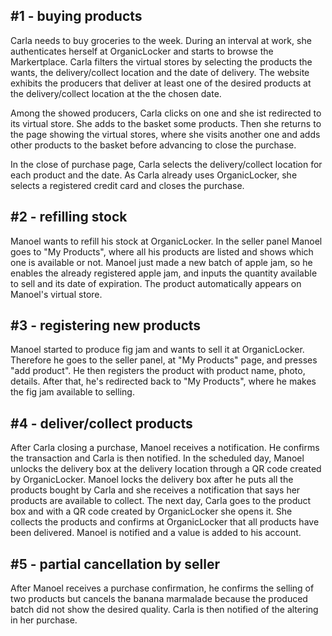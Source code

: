 ## #1 - buying products

Carla needs to buy groceries to the week. During an interval at work, she authenticates herself at OrganicLocker and starts to browse the Markertplace. Carla filters the virtual stores by selecting the products the wants, the delivery/collect location and the date of delivery. The website exhibits the producers that deliver at least one of the desired products at the delivery/collect location at the the chosen date.

Among the showed producers, Carla clicks on one and she ist redirected to its virtual store. She adds to the basket some products. Then she returns to the page showing the virtual stores, where she visits another one and adds other products to the basket before advancing to close the purchase.

In the close of purchase page, Carla selects the delivery/collect location for each product and the date. As Carla already uses OrganicLocker, she selects a registered credit card and closes the purchase.


## #2 - refilling stock

Manoel wants to refill his stock at OrganicLocker. In the seller panel Manoel goes to "My Products", where all his products are listed and shows which one is available or not. Manoel just made a new batch of apple jam, so he enables the already registered apple jam, and inputs the quantity available to sell and its date of expiration. The product automatically appears on Manoel's virtual store.

## #3 - registering new products

Manoel started to produce fig jam and wants to sell it at OrganicLocker. Therefore he goes to the seller panel, at "My Products" page, and presses "add product". He then registers the product with product name, photo, details. After that, he's redirected back to "My Products", where he makes the fig jam available to selling.

## #4 - deliver/collect products

After Carla closing a purchase, Manoel receives a notification. He confirms the transaction and Carla is then notified. In the scheduled day, Manoel unlocks the delivery box at the delivery location through a QR code created by OrganicLocker. Manoel locks the delivery box after he puts all the products bought by Carla and she receives a notification that says her products are available to collect.
The next day, Carla goes to the product box and with a QR code created by OrganicLocker she opens it. She collects the products and confirms at OrganicLocker that all products have been delivered. Manoel is notified and a value is added to his account.

## #5 - partial cancellation by seller

After Manoel receives a purchase confirmation, he confirms the selling of two products but cancels the banana marmalade because the produced batch did not show the desired quality. Carla is then notified of the altering in her purchase.